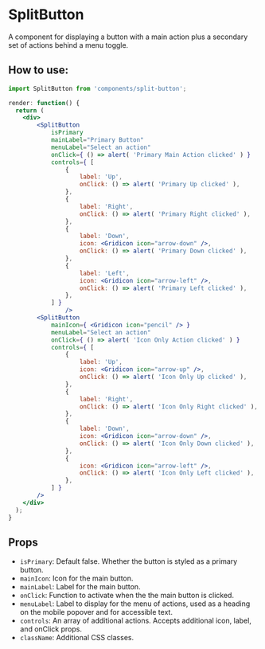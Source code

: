 SplitButton
============

A component for displaying a button with a main action plus a secondary set of actions behind a menu toggle.

## How to use:

```jsx
import SplitButton from 'components/split-button';

render: function() {
  return (
	<div>
		<SplitButton
			isPrimary
			mainLabel="Primary Button"
			menuLabel="Select an action"
			onClick={ () => alert( 'Primary Main Action clicked' ) }
			controls={ [
				{
					label: 'Up',
					onClick: () => alert( 'Primary Up clicked' ),
				},
				{
					label: 'Right',
					onClick: () => alert( 'Primary Right clicked' ),
				},
				{
					label: 'Down',
					icon: <Gridicon icon="arrow-down" />,
					onClick: () => alert( 'Primary Down clicked' ),
				},
				{
					label: 'Left',
					icon: <Gridicon icon="arrow-left" />,
					onClick: () => alert( 'Primary Left clicked' ),
				},
			] }
				/>
		<SplitButton
			mainIcon={ <Gridicon icon="pencil" /> }
			menuLabel="Select an action"
			onClick={ () => alert( 'Icon Only Action clicked' ) }
			controls={ [
				{
					label: 'Up',
					icon: <Gridicon icon="arrow-up" />,
					onClick: () => alert( 'Icon Only Up clicked' ),
				},
				{
					label: 'Right',
					onClick: () => alert( 'Icon Only Right clicked' ),
				},
				{
					label: 'Down',
					icon: <Gridicon icon="arrow-down" />,
					onClick: () => alert( 'Icon Only Down clicked' ),
				},
				{
					icon: <Gridicon icon="arrow-left" />,
					onClick: () => alert( 'Icon Only Left clicked' ),
				},
			] }
		/>
	</div>
  );
}
```
## Props

* `isPrimary`: Default false. Whether the button is styled as a primary button.
* `mainIcon`: Icon for the main button.
* `mainLabel`: Label for the main button.
* `onClick`: Function to activate when the the main button is clicked.
* `menuLabel`: Label to display for the menu of actions, used as a heading on the mobile popover and for accessible text.
* `controls`: An array of additional actions. Accepts additional icon, label, and onClick props.
* `className`: Additional CSS classes.